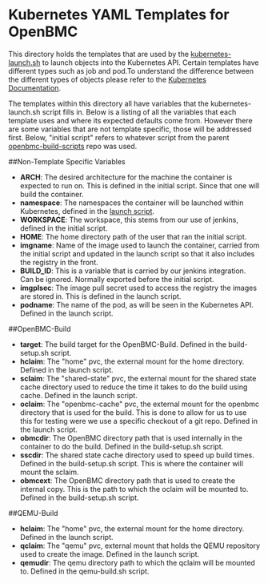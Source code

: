 Kubernetes YAML Templates for OpenBMC
=====================================

This directory holds the templates that are used by the [kubernetes-launch.sh](https://github.com/openbmc/openbmc-build-scripts/tree/master/kubernetes/kubernetes-launch.sh)
to launch objects into the Kubernetes API. Certain templates have different types such as job and
pod.To understand the difference between the different types of objects please refer to the
[Kubernetes Documentation](https://kubernetes.io/docs/concepts/).

The templates within this directory all have variables that the kubernetes-launch.sh script fills
in. Below is a listing of all the variables that each template uses and where its expected defaults
come from. However there are some variables that are not template specific, those will be addressed
first. Below, "initial script" refers to whatever script from the parent [openbmc-build-scripts](https://github.com/openbmc/openbmc-build-scripts)
repo was used.

##Non-Template Specific Variables
- **ARCH**: The desired architecture for the machine the container is expected to run on. This is
  defined in the initial script. Since that one will build the container.
- **namespace**: The namespaces the container will be launched within Kubernetes, defined in the
  [launch script](https://github.com/openbmc/openbmc-build-scripts/tree/master/kubernetes/kubernetes-launch.sh).
- **WORKSPACE**: The workspace, this stems from our use of jenkins, defined in the initial script.
- **HOME**: The home directory path of the user that ran the initial script.
- **imgname**: Name of the image used to launch the container, carried from the initial script and
  updated in the launch script so that it also includes the registry in the front.
- **BUILD\_ID**: This is a variable that is carried by our jenkins integration. Can be ignored.
  Normally exported before the initial script.
- **imgplsec**: The image pull secret used to access the registry the images are stored in. This is
  defined in the launch script.
- **podname**: The name of the pod, as will be seen in the Kubernetes API. Defined in the launch
  script.

##OpenBMC-Build
- **target**: The build target for the OpenBMC-Build. Defined in the build-setup.sh script.
- **hclaim**: The "home" pvc, the external mount for the home directory. Defined in the launch
  script.
- **sclaim**: The "shared-state" pvc, the external mount for the shared state cache directory used
  to reduce the time it takes to do the build using cache. Defined in the launch script.
- **oclaim**: The "openbmc-cache" pvc, the external mount for the openbmc directory that is used for
  the build. This is done to allow for us to use this for testing were we use a specific checkout of
  a git repo. Defined in the launch script.
- **obmcdir**: The OpenBMC directory path that is used internally in the container to do the build.
  Defined in the build-setup.sh script.
- **sscdir**: The shared state cache directory used to speed up build times. Defined in the
  build-setup.sh script. This is where the container will mount the sclaim.
- **obmcext**: The OpenBMC directory path that is used to create the internal copy. This is the path
  to which the oclaim will be mounted to. Defined in the build-setup.sh script.

##QEMU-Build
- **hclaim**: The "home" pvc, the external mount for the home directory. Defined in the launch
  script.
- **qclaim**: The "qemu" pvc, external mount that holds the QEMU repository used to create the
  image. Defined in the launch script.
- **qemudir**: The qemu directory path to which the qclaim will be mounted to. Defined in the
  qemu-build.sh script.
